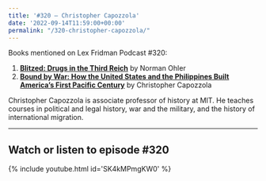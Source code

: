 ```yaml
---
title: '#320 – Christopher Capozzola'
date: '2022-09-14T11:59:00+00:00'
permalink: "/320-christopher-capozzola/"
---
```


Books mentioned on Lex Fridman Podcast #320:

1. <b><a href="https://amzn.to/3ApwWtT" target="_blank" rel="sponsored noopener noreferrer">Blitzed: Drugs in the Third Reich</a></b> by Norman Ohler
2. <b><a href="https://amzn.to/3EkEZcq" target="_blank" rel="sponsored noopener noreferrer">Bound by War: How the United States and the Philippines Built America’s First Pacific Century</a></b> by Christopher Capozzola

Christopher Capozzola is associate professor of history at MIT. He teaches courses in political and legal history, war and the military, and the history of international migration.

- - - - - -

## Watch or listen to episode #320

{% include youtube.html id='SK4kMPmgKW0' %}